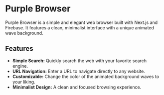 # Purple Browser

Purple Browser is a simple and elegant web browser built with Next.js and Firebase. It features a clean, minimalist interface with a unique animated wave background.

## Features

*   **Simple Search:** Quickly search the web with your favorite search engine.
*   **URL Navigation:** Enter a URL to navigate directly to any website.
*   **Customizable:** Change the color of the animated background waves to your liking.
*   **Minimalist Design:** A clean and focused browsing experience.
